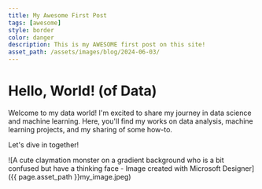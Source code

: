 ```yaml
---
title: My Awesome First Post
tags: [awesome]
style: border
color: danger
description: This is my AWESOME first post on this site!
asset_path: /assets/images/blog/2024-06-03/
---
```

# Hello, World! (of Data)

Welcome to my data world! I'm excited to share my journey in data science and machine learning. Here, you'll find my works on data analysis, machine learning projects, and my sharing of some how-to. 

Let's dive in together!

![A cute claymation monster on a gradient background who is a bit confused but have a thinking face - Image created with Microsoft Designer]({{ page.asset_path }}my_image.jpeg)
